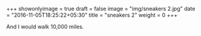 +++
showonlyimage = true
draft = false
image = "img/sneakers 2.jpg"
date = "2016-11-05T18:25:22+05:30"
title = "sneakers 2"
weight = 0
+++

And I would walk 10,000 miles.

